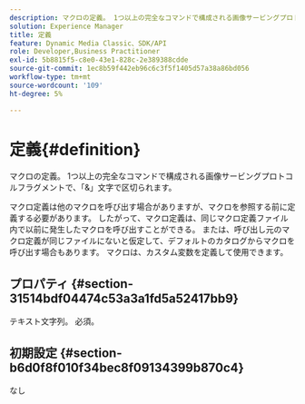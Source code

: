 ```yaml
---
description: マクロの定義。 1つ以上の完全なコマンドで構成される画像サービングプロトコルフラグメントで、「&」文字で区切られます。
solution: Experience Manager
title: 定義
feature: Dynamic Media Classic、SDK/API
role: Developer,Business Practitioner
exl-id: 5b8815f5-c8e0-43e1-828c-2e389388cdde
source-git-commit: 1ec8b59f442eb96c6c3f5f1405d57a38a86bd056
workflow-type: tm+mt
source-wordcount: '109'
ht-degree: 5%

---
```


# 定義{#definition}

マクロの定義。 1つ以上の完全なコマンドで構成される画像サービングプロトコルフラグメントで、「&amp;」文字で区切られます。

マクロ定義は他のマクロを呼び出す場合がありますが、マクロを参照する前に定義する必要があります。 したがって、マクロ定義は、同じマクロ定義ファイル内で以前に発生したマクロを呼び出すことができる。 または、呼び出し元のマクロ定義が同じファイルにないと仮定して、デフォルトのカタログからマクロを呼び出す場合もあります。 マクロは、カスタム変数を定義して使用できます。

## プロパティ {#section-31514bdf04474c53a3a1fd5a52417bb9}

テキスト文字列。 必須。

## 初期設定 {#section-b6d0f8f010f34bec8f09134399b870c4}

なし
